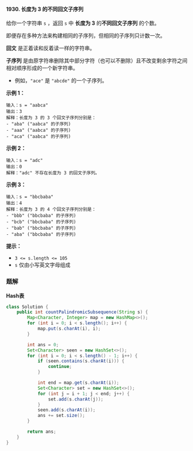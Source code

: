 #### 1930. 长度为 3 的不同回文子序列

给你一个字符串 `s` ，返回 `s` 中 **长度为 3** 的**不同回文子序列** 的个数。

即便存在多种方法来构建相同的子序列，但相同的子序列只计数一次。

**回文** 是正着读和反着读一样的字符串。

**子序列** 是由原字符串删除其中部分字符（也可以不删除）且不改变剩余字符之间相对顺序形成的一个新字符串。

- 例如，`"ace"` 是 `"abcde"` 的一个子序列。

**示例 1：**

```shell
输入：s = "aabca"
输出：3
解释：长度为 3 的 3 个回文子序列分别是：
- "aba" ("aabca" 的子序列)
- "aaa" ("aabca" 的子序列)
- "aca" ("aabca" 的子序列)
```

**示例 2：**

```shell
输入：s = "adc"
输出：0
解释："adc" 不存在长度为 3 的回文子序列。
```

**示例 3：**

```shell
输入：s = "bbcbaba"
输出：4
解释：长度为 3 的 4 个回文子序列分别是：
- "bbb" ("bbcbaba" 的子序列)
- "bcb" ("bbcbaba" 的子序列)
- "bab" ("bbcbaba" 的子序列)
- "aba" ("bbcbaba" 的子序列)
```

**提示：**

- `3 <= s.length <= 105`
- `s` 仅由小写英文字母组成

### 题解

**Hash表**

```java
class Solution {
    public int countPalindromicSubsequence(String s) {
        Map<Character, Integer> map = new HashMap<>();
        for (int i = 0; i < s.length(); i++) {
            map.put(s.charAt(i), i);
        }

        int ans = 0;
        Set<Character> seen = new HashSet<>();
        for (int i = 0; i < s.length() - 1; i++) {
            if (seen.contains(s.charAt(i))) {
                continue;
            }

            int end = map.get(s.charAt(i));
            Set<Character> set = new HashSet<>();
            for (int j = i + 1; j < end; j++) {
                set.add(s.charAt(j));
            }
            seen.add(s.charAt(i));
            ans += set.size();
        }

        return ans;
    }
}
```

